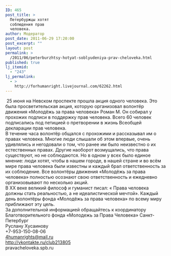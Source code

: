 ```yaml
---
ID: 465
post_title: >
  Петербуржцы хотят
  соблюдения прав
  человека.
author: Модератор
post_date: 2011-06-29 17:20:00
post_excerpt: ""
layout: post
permalink: >
  /2011/06/peterburzhtsy-hotyat-soblyudeniya-prav-cheloveka.html
published: true
lj_itemid:
  - "243"
lj_permalink:
  - >
    http://forhumanright.livejournal.com/62262.html
---
```

&nbsp;<img align="left" alt="" src="http://cs5338.vk.com/u132145096/132409092/x_5b26039f.jpg" />25  июня на Невском проспекте прошла акция одного человека. Это была просветительская акция, которую организовал волонтёр движения &laquo;Молодёжь за права человека&raquo; Роман М. Он собирал у прохожих подписи в поддержку прав человека. Всего 60 человек подписались под петицией о претворении в жизнь Всеобщей декларации прав человека. <br />В течение часа волонтёр общался с прохожими и рассказывал им о правах человека. Многие люди слышали об этом впервые, очень удивлялись и негодовали о том, что ранее им было неизвестно о их естественных правах. Другие наоборот возмущались, что права существуют, но не соблюдаются. Но в одном у всех было единое мнение: люди хотят, чтобы в нашем городе, в нашей стране и во всём мире права человека были известны и каждый брал ответственность за их соблюдение. Все волонтёры движения &laquo;Молодёжь за права человека&raquo; полностью осознают свою ответственность и ежедневно организовывают по несколько акций.<br />В ХХ веке великий философ и гуманист писал: &laquo; Права человека должны стать реальностью, а не идеалистической мечтой&raquo;. Каждый день волонтёры фонда &laquo;Молодёжь за права человека&raquo; по всему миру приближают эту цель.<br />За дополнительной информацией обращайтесь к координатору<br />Благотворительного фонда &laquo;Молодежь за Права Человека&raquo; Санкт-Петербург<br />Руслану Хусаинову<br />+7-953-150-08-06<br />4humanrights@mail.ru<br />http://vkontakte.ru/club213805<br />pravacheloveka.spb.ru